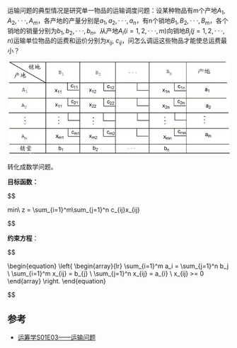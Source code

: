 

运输问题的典型情况是研究单一物品的运输调度问题：设某种物品有m个产地$A_1, A_2, ···, A_m$，各产地的产量分别是$a_1, a_2, ···,  a_n$，有n个销地$B_1, B_2, ···, B_m$，各个销地的销量分别为$b_1, b_2, ···,  b_n$。从产地$A_i(i=1,2,···,m)$向销地$B_j(j=1,2,···,n)$运输单位物品的运费和运价分别为$x_{ij}, \ c_{ij}$，问怎么调运这些物品才能使总运费最小？

![img](image/728da9773912b31b72a6c6908f18367adbb4e145.jpg)

转化成数学问题。

**目标函数：** 



$$



min\ z = \sum_{i=1}^m\sum_{j=1}^n c_{ij}x_{ij}



$$



**约束方程**：



$$



\begin{equation}
\left\{
\begin{array}{lr}
\sum_{i=1}^m a_i = \sum_{j=1}^n b_j \\
\sum_{i=1}^m x_{ij} = b_{j}  \\
\sum_{j=1}^n x_{ij} = a_{i}  \\
x_{ij} >= 0 
\end{array}
\right.
\end{equation}



$$









## 参考

- [运筹学S01E03——运输问题](https://zhuanlan.zhihu.com/p/33299659)
